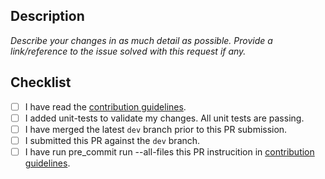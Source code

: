 ## Description

*Describe your changes in as much detail as possible. Provide a link/reference to the issue solved with this request if any.*

## Checklist

- [ ] I have read the [contribution guidelines](https://github.com/Azure/azure-osconfig/blob/main/CONTRIBUTING.md).
- [ ] I added unit-tests to validate my changes. All unit tests are passing.
- [ ] I have merged the latest `dev` branch prior to this PR submission.
- [ ] I submitted this PR against the `dev` branch.
- [ ] I have run pre_commit run --all-files this PR instrucition in [contribution guidelines](https://github.com/Azure/azure-osconfig/blob/dev/CONTRIBUTING.md#run-code-formatting-locally-for-pr).
